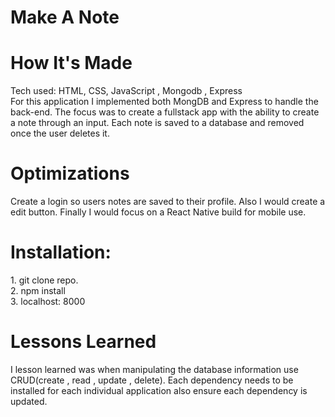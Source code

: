 <div id="header" >
 <h1  class="heading-element" dir="auto">Make A Note</h1>
</div>

<div id="header" >
 <h1 class="heading-element" dir="auto">How It's Made</h1>
 Tech used: HTML, CSS, JavaScript , Mongodb , Express<br/>
 For this application I implemented both MongDB and Express to handle the back-end. The focus was
 to create a fullstack app with the ability to create a note through an input. Each note is saved to a database and removed once the
 user deletes it.
</div>


<div id="header" >
 <h1 class="heading-element" dir="auto">Optimizations</h1>
 Create a login so users notes are saved to their profile. Also I would create a edit button. Finally I would focus on
 a React Native build for mobile use.
</div>

<div id="header" >
 <h1 class="heading-element" dir="auto">Installation:</h1>
 1. git clone repo.<br/>
2. npm install<br/>
3. localhost: 8000
</div>

<div id="header">
 <h1 class="heading-element" dir="auto">Lessons Learned</h1>
 I lesson learned was when manipulating the database information use CRUD(create , read , update , delete).
 Each dependency needs to be installed for each individual application also ensure each dependency is updated.
</div>
